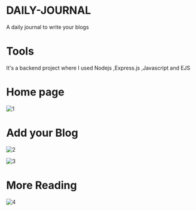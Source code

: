 # DAILY-JOURNAL
A daily journal to write your blogs

# Tools

It's a backend project where I used Nodejs ,Express.js ,Javascript and EJS 

# Home page
![1](https://user-images.githubusercontent.com/73066984/190912790-7a7c8d01-de99-4bc2-82fd-31508042b585.PNG)

# Add your Blog
![2](https://user-images.githubusercontent.com/73066984/190912802-d689c375-8966-46f2-9aa4-dcdbe246379c.PNG)

![3](https://user-images.githubusercontent.com/73066984/190912810-150c49e2-8f9d-4b66-a008-33fa12d9d139.PNG)

# More Reading
![4](https://user-images.githubusercontent.com/73066984/190912817-ff105c40-3971-40e0-be89-5774710a94be.PNG)
